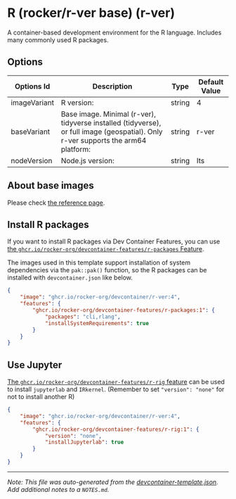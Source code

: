 
# R (rocker/r-ver base) (r-ver)

A container-based development environment for the R language. Includes many commonly used R packages.

## Options

| Options Id | Description | Type | Default Value |
|-----|-----|-----|-----|
| imageVariant | R version: | string | 4 |
| baseVariant | Base image. Minimal (r-ver), tidyverse installed (tidyverse), or full image (geospatial). Only r-ver supports the arm64 platform: | string | r-ver |
| nodeVersion | Node.js version: | string | lts |

<!-- markdownlint-disable MD041 -->

## About base images

Please check [the reference page](https://rocker-project.org/images/devcontainer/images.html).

## Install R packages

If you want to install R packages via Dev Container Features,
you can use [the `ghcr.io/rocker-org/devcontainer-features/r-packages` Feature](https://github.com/rocker-org/devcontainer-features/tree/main/src/r-packages).

The images used in this template support installation of system dependencies via the `pak::pak()` function,
so the R packages can be installed with `devcontainer.json` like below.

```json
{
    "image": "ghcr.io/rocker-org/devcontainer/r-ver:4",
    "features": {
        "ghcr.io/rocker-org/devcontainer-features/r-packages:1": {
            "packages": "cli,rlang",
            "installSystemRequirements": true
        }
    }
}
```

## Use Jupyter

[The `ghcr.io/rocker-org/devcontainer-features/r-rig` feature](https://github.com/rocker-org/devcontainer-features/tree/main/src/r-rig)
can be used to install `jupyterlab` and `IRkernel`.
(Remember to set `"version": "none"` for not to install another R)

```json
{
    "image": "ghcr.io/rocker-org/devcontainer/r-ver:4",
    "features": {
        "ghcr.io/rocker-org/devcontainer-features/r-rig:1": {
            "version": "none",
            "installJupyterlab": true
        }
    }
}
```


---

_Note: This file was auto-generated from the [devcontainer-template.json](https://github.com/rocker-org/devcontainer-templates/blob/main/src/r-ver/devcontainer-template.json).  Add additional notes to a `NOTES.md`._
